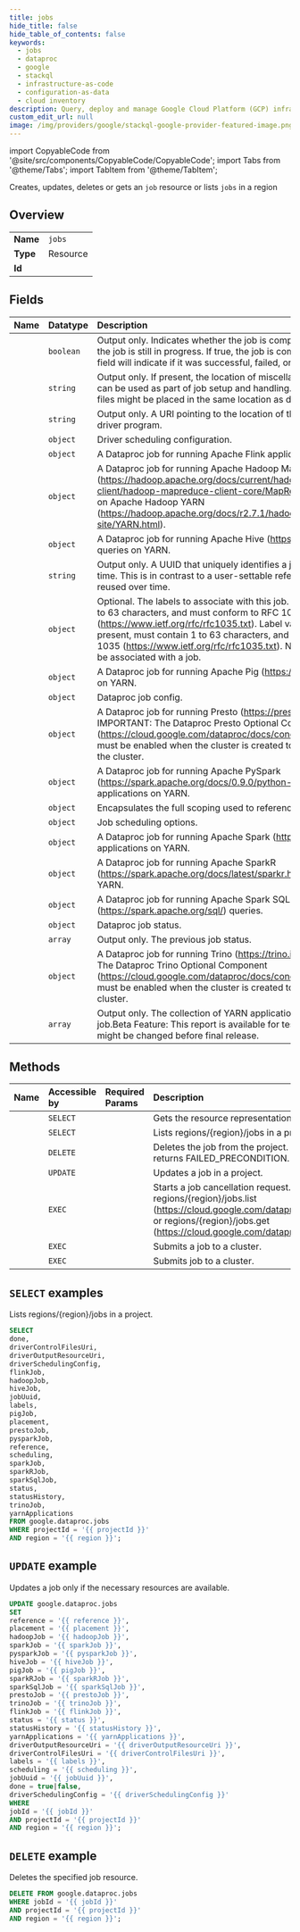 ```yaml
---
title: jobs
hide_title: false
hide_table_of_contents: false
keywords:
  - jobs
  - dataproc
  - google
  - stackql
  - infrastructure-as-code
  - configuration-as-data
  - cloud inventory
description: Query, deploy and manage Google Cloud Platform (GCP) infrastructure and resources using SQL
custom_edit_url: null
image: /img/providers/google/stackql-google-provider-featured-image.png
---
```


import CopyableCode from '@site/src/components/CopyableCode/CopyableCode';
import Tabs from '@theme/Tabs';
import TabItem from '@theme/TabItem';

Creates, updates, deletes or gets an <code>job</code> resource or lists <code>jobs</code> in a region

## Overview
<table><tbody>
<tr><td><b>Name</b></td><td><code>jobs</code></td></tr>
<tr><td><b>Type</b></td><td>Resource</td></tr>
<tr><td><b>Id</b></td><td><CopyableCode code="google.dataproc.jobs" /></td></tr>
</tbody></table>

## Fields
| Name | Datatype | Description |
|:-----|:---------|:------------|
| <CopyableCode code="done" /> | `boolean` | Output only. Indicates whether the job is completed. If the value is false, the job is still in progress. If true, the job is completed, and status.state field will indicate if it was successful, failed, or cancelled. |
| <CopyableCode code="driverControlFilesUri" /> | `string` | Output only. If present, the location of miscellaneous control files which can be used as part of job setup and handling. If not present, control files might be placed in the same location as driver_output_uri. |
| <CopyableCode code="driverOutputResourceUri" /> | `string` | Output only. A URI pointing to the location of the stdout of the job's driver program. |
| <CopyableCode code="driverSchedulingConfig" /> | `object` | Driver scheduling configuration. |
| <CopyableCode code="flinkJob" /> | `object` | A Dataproc job for running Apache Flink applications on YARN. |
| <CopyableCode code="hadoopJob" /> | `object` | A Dataproc job for running Apache Hadoop MapReduce (https://hadoop.apache.org/docs/current/hadoop-mapreduce-client/hadoop-mapreduce-client-core/MapReduceTutorial.html) jobs on Apache Hadoop YARN (https://hadoop.apache.org/docs/r2.7.1/hadoop-yarn/hadoop-yarn-site/YARN.html). |
| <CopyableCode code="hiveJob" /> | `object` | A Dataproc job for running Apache Hive (https://hive.apache.org/) queries on YARN. |
| <CopyableCode code="jobUuid" /> | `string` | Output only. A UUID that uniquely identifies a job within the project over time. This is in contrast to a user-settable reference.job_id that might be reused over time. |
| <CopyableCode code="labels" /> | `object` | Optional. The labels to associate with this job. Label keys must contain 1 to 63 characters, and must conform to RFC 1035 (https://www.ietf.org/rfc/rfc1035.txt). Label values can be empty, but, if present, must contain 1 to 63 characters, and must conform to RFC 1035 (https://www.ietf.org/rfc/rfc1035.txt). No more than 32 labels can be associated with a job. |
| <CopyableCode code="pigJob" /> | `object` | A Dataproc job for running Apache Pig (https://pig.apache.org/) queries on YARN. |
| <CopyableCode code="placement" /> | `object` | Dataproc job config. |
| <CopyableCode code="prestoJob" /> | `object` | A Dataproc job for running Presto (https://prestosql.io/) queries. IMPORTANT: The Dataproc Presto Optional Component (https://cloud.google.com/dataproc/docs/concepts/components/presto) must be enabled when the cluster is created to submit a Presto job to the cluster. |
| <CopyableCode code="pysparkJob" /> | `object` | A Dataproc job for running Apache PySpark (https://spark.apache.org/docs/0.9.0/python-programming-guide.html) applications on YARN. |
| <CopyableCode code="reference" /> | `object` | Encapsulates the full scoping used to reference a job. |
| <CopyableCode code="scheduling" /> | `object` | Job scheduling options. |
| <CopyableCode code="sparkJob" /> | `object` | A Dataproc job for running Apache Spark (https://spark.apache.org/) applications on YARN. |
| <CopyableCode code="sparkRJob" /> | `object` | A Dataproc job for running Apache SparkR (https://spark.apache.org/docs/latest/sparkr.html) applications on YARN. |
| <CopyableCode code="sparkSqlJob" /> | `object` | A Dataproc job for running Apache Spark SQL (https://spark.apache.org/sql/) queries. |
| <CopyableCode code="status" /> | `object` | Dataproc job status. |
| <CopyableCode code="statusHistory" /> | `array` | Output only. The previous job status. |
| <CopyableCode code="trinoJob" /> | `object` | A Dataproc job for running Trino (https://trino.io/) queries. IMPORTANT: The Dataproc Trino Optional Component (https://cloud.google.com/dataproc/docs/concepts/components/trino) must be enabled when the cluster is created to submit a Trino job to the cluster. |
| <CopyableCode code="yarnApplications" /> | `array` | Output only. The collection of YARN applications spun up by this job.Beta Feature: This report is available for testing purposes only. It might be changed before final release. |

## Methods
| Name | Accessible by | Required Params | Description |
|:-----|:--------------|:----------------|:------------|
| <CopyableCode code="projects_regions_jobs_get" /> | `SELECT` | <CopyableCode code="jobId, projectId, region" /> | Gets the resource representation for a job in a project. |
| <CopyableCode code="projects_regions_jobs_list" /> | `SELECT` | <CopyableCode code="projectId, region" /> | Lists regions/{region}/jobs in a project. |
| <CopyableCode code="projects_regions_jobs_delete" /> | `DELETE` | <CopyableCode code="jobId, projectId, region" /> | Deletes the job from the project. If the job is active, the delete fails, and the response returns FAILED_PRECONDITION. |
| <CopyableCode code="projects_regions_jobs_patch" /> | `UPDATE` | <CopyableCode code="jobId, projectId, region" /> | Updates a job in a project. |
| <CopyableCode code="projects_regions_jobs_cancel" /> | `EXEC` | <CopyableCode code="jobId, projectId, region" /> | Starts a job cancellation request. To access the job resource after cancellation, call regions/{region}/jobs.list (https://cloud.google.com/dataproc/docs/reference/rest/v1/projects.regions.jobs/list) or regions/{region}/jobs.get (https://cloud.google.com/dataproc/docs/reference/rest/v1/projects.regions.jobs/get). |
| <CopyableCode code="projects_regions_jobs_submit" /> | `EXEC` | <CopyableCode code="projectId, region" /> | Submits a job to a cluster. |
| <CopyableCode code="projects_regions_jobs_submit_as_operation" /> | `EXEC` | <CopyableCode code="projectId, region" /> | Submits job to a cluster. |

## `SELECT` examples

Lists regions/{region}/jobs in a project.

```sql
SELECT
done,
driverControlFilesUri,
driverOutputResourceUri,
driverSchedulingConfig,
flinkJob,
hadoopJob,
hiveJob,
jobUuid,
labels,
pigJob,
placement,
prestoJob,
pysparkJob,
reference,
scheduling,
sparkJob,
sparkRJob,
sparkSqlJob,
status,
statusHistory,
trinoJob,
yarnApplications
FROM google.dataproc.jobs
WHERE projectId = '{{ projectId }}'
AND region = '{{ region }}'; 
```

## `UPDATE` example

Updates a job only if the necessary resources are available.

```sql
UPDATE google.dataproc.jobs
SET 
reference = '{{ reference }}',
placement = '{{ placement }}',
hadoopJob = '{{ hadoopJob }}',
sparkJob = '{{ sparkJob }}',
pysparkJob = '{{ pysparkJob }}',
hiveJob = '{{ hiveJob }}',
pigJob = '{{ pigJob }}',
sparkRJob = '{{ sparkRJob }}',
sparkSqlJob = '{{ sparkSqlJob }}',
prestoJob = '{{ prestoJob }}',
trinoJob = '{{ trinoJob }}',
flinkJob = '{{ flinkJob }}',
status = '{{ status }}',
statusHistory = '{{ statusHistory }}',
yarnApplications = '{{ yarnApplications }}',
driverOutputResourceUri = '{{ driverOutputResourceUri }}',
driverControlFilesUri = '{{ driverControlFilesUri }}',
labels = '{{ labels }}',
scheduling = '{{ scheduling }}',
jobUuid = '{{ jobUuid }}',
done = true|false,
driverSchedulingConfig = '{{ driverSchedulingConfig }}'
WHERE 
jobId = '{{ jobId }}'
AND projectId = '{{ projectId }}'
AND region = '{{ region }}';
```

## `DELETE` example

Deletes the specified job resource.

```sql
DELETE FROM google.dataproc.jobs
WHERE jobId = '{{ jobId }}'
AND projectId = '{{ projectId }}'
AND region = '{{ region }}';
```
